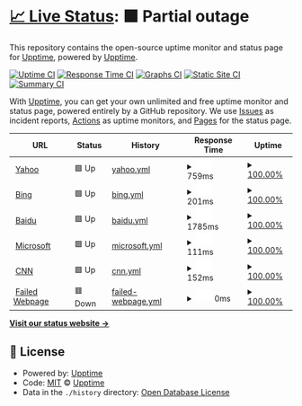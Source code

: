 # [📈 Live Status](https://demo.upptime.js.org): <!--live status--> **🟧 Partial outage**

This repository contains the open-source uptime monitor and status page for [Upptime](https://upptime.js.org), powered by [Upptime](https://github.com/upptime/upptime).

[![Uptime CI](https://github.com/upptime/upptime/workflows/Uptime%20CI/badge.svg)](https://github.com/upptime/upptime/actions?query=workflow%3A%22Uptime+CI%22)
[![Response Time CI](https://github.com/upptime/upptime/workflows/Response%20Time%20CI/badge.svg)](https://github.com/upptime/upptime/actions?query=workflow%3A%22Response+Time+CI%22)
[![Graphs CI](https://github.com/upptime/upptime/workflows/Graphs%20CI/badge.svg)](https://github.com/upptime/upptime/actions?query=workflow%3A%22Graphs+CI%22)
[![Static Site CI](https://github.com/upptime/upptime/workflows/Static%20Site%20CI/badge.svg)](https://github.com/upptime/upptime/actions?query=workflow%3A%22Static+Site+CI%22)
[![Summary CI](https://github.com/upptime/upptime/workflows/Summary%20CI/badge.svg)](https://github.com/upptime/upptime/actions?query=workflow%3A%22Summary+CI%22)

With [Upptime](https://upptime.js.org), you can get your own unlimited and free uptime monitor and status page, powered entirely by a GitHub repository. We use [Issues](https://github.com/upptime/upptime/issues) as incident reports, [Actions](https://github.com/upptime/upptime/actions) as uptime monitors, and [Pages](https://demo.upptime.js.org) for the status page.

<!--start: status pages-->
<!-- This summary is generated by Upptime (https://github.com/upptime/upptime) -->
<!-- Do not edit this manually, your changes will be overwritten -->
<!-- prettier-ignore -->
| URL | Status | History | Response Time | Uptime |
| --- | ------ | ------- | ------------- | ------ |
| <img alt="" src="https://favicons.githubusercontent.com/tw.yahoo.com" height="13"> [Yahoo](https://tw.yahoo.com/) | 🟩 Up | [yahoo.yml](https://github.com/harrison-fu/upptime-fu/commits/HEAD/history/yahoo.yml) | <details><summary><img alt="Response time graph" src="./graphs/yahoo/response-time-week.png" height="20"> 759ms</summary><br><a href="https://demo.upptime.js.org/history/yahoo"><img alt="Response time 759" src="https://img.shields.io/endpoint?url=https%3A%2F%2Fraw.githubusercontent.com%2Fharrison-fu%2Fupptime-fu%2FHEAD%2Fapi%2Fyahoo%2Fresponse-time.json"></a><br><a href="https://demo.upptime.js.org/history/yahoo"><img alt="24-hour response time 581" src="https://img.shields.io/endpoint?url=https%3A%2F%2Fraw.githubusercontent.com%2Fharrison-fu%2Fupptime-fu%2FHEAD%2Fapi%2Fyahoo%2Fresponse-time-day.json"></a><br><a href="https://demo.upptime.js.org/history/yahoo"><img alt="7-day response time 759" src="https://img.shields.io/endpoint?url=https%3A%2F%2Fraw.githubusercontent.com%2Fharrison-fu%2Fupptime-fu%2FHEAD%2Fapi%2Fyahoo%2Fresponse-time-week.json"></a><br><a href="https://demo.upptime.js.org/history/yahoo"><img alt="30-day response time 759" src="https://img.shields.io/endpoint?url=https%3A%2F%2Fraw.githubusercontent.com%2Fharrison-fu%2Fupptime-fu%2FHEAD%2Fapi%2Fyahoo%2Fresponse-time-month.json"></a><br><a href="https://demo.upptime.js.org/history/yahoo"><img alt="1-year response time 759" src="https://img.shields.io/endpoint?url=https%3A%2F%2Fraw.githubusercontent.com%2Fharrison-fu%2Fupptime-fu%2FHEAD%2Fapi%2Fyahoo%2Fresponse-time-year.json"></a></details> | <details><summary><a href="https://demo.upptime.js.org/history/yahoo">100.00%</a></summary><a href="https://demo.upptime.js.org/history/yahoo"><img alt="All-time uptime 100.00%" src="https://img.shields.io/endpoint?url=https%3A%2F%2Fraw.githubusercontent.com%2Fharrison-fu%2Fupptime-fu%2FHEAD%2Fapi%2Fyahoo%2Fuptime.json"></a><br><a href="https://demo.upptime.js.org/history/yahoo"><img alt="24-hour uptime 100.00%" src="https://img.shields.io/endpoint?url=https%3A%2F%2Fraw.githubusercontent.com%2Fharrison-fu%2Fupptime-fu%2FHEAD%2Fapi%2Fyahoo%2Fuptime-day.json"></a><br><a href="https://demo.upptime.js.org/history/yahoo"><img alt="7-day uptime 100.00%" src="https://img.shields.io/endpoint?url=https%3A%2F%2Fraw.githubusercontent.com%2Fharrison-fu%2Fupptime-fu%2FHEAD%2Fapi%2Fyahoo%2Fuptime-week.json"></a><br><a href="https://demo.upptime.js.org/history/yahoo"><img alt="30-day uptime 100.00%" src="https://img.shields.io/endpoint?url=https%3A%2F%2Fraw.githubusercontent.com%2Fharrison-fu%2Fupptime-fu%2FHEAD%2Fapi%2Fyahoo%2Fuptime-month.json"></a><br><a href="https://demo.upptime.js.org/history/yahoo"><img alt="1-year uptime 100.00%" src="https://img.shields.io/endpoint?url=https%3A%2F%2Fraw.githubusercontent.com%2Fharrison-fu%2Fupptime-fu%2FHEAD%2Fapi%2Fyahoo%2Fuptime-year.json"></a></details>
| <img alt="" src="https://favicons.githubusercontent.com/www.bing.com" height="13"> [Bing](https://www.bing.com/) | 🟩 Up | [bing.yml](https://github.com/harrison-fu/upptime-fu/commits/HEAD/history/bing.yml) | <details><summary><img alt="Response time graph" src="./graphs/bing/response-time-week.png" height="20"> 201ms</summary><br><a href="https://demo.upptime.js.org/history/bing"><img alt="Response time 201" src="https://img.shields.io/endpoint?url=https%3A%2F%2Fraw.githubusercontent.com%2Fharrison-fu%2Fupptime-fu%2FHEAD%2Fapi%2Fbing%2Fresponse-time.json"></a><br><a href="https://demo.upptime.js.org/history/bing"><img alt="24-hour response time 199" src="https://img.shields.io/endpoint?url=https%3A%2F%2Fraw.githubusercontent.com%2Fharrison-fu%2Fupptime-fu%2FHEAD%2Fapi%2Fbing%2Fresponse-time-day.json"></a><br><a href="https://demo.upptime.js.org/history/bing"><img alt="7-day response time 201" src="https://img.shields.io/endpoint?url=https%3A%2F%2Fraw.githubusercontent.com%2Fharrison-fu%2Fupptime-fu%2FHEAD%2Fapi%2Fbing%2Fresponse-time-week.json"></a><br><a href="https://demo.upptime.js.org/history/bing"><img alt="30-day response time 201" src="https://img.shields.io/endpoint?url=https%3A%2F%2Fraw.githubusercontent.com%2Fharrison-fu%2Fupptime-fu%2FHEAD%2Fapi%2Fbing%2Fresponse-time-month.json"></a><br><a href="https://demo.upptime.js.org/history/bing"><img alt="1-year response time 201" src="https://img.shields.io/endpoint?url=https%3A%2F%2Fraw.githubusercontent.com%2Fharrison-fu%2Fupptime-fu%2FHEAD%2Fapi%2Fbing%2Fresponse-time-year.json"></a></details> | <details><summary><a href="https://demo.upptime.js.org/history/bing">100.00%</a></summary><a href="https://demo.upptime.js.org/history/bing"><img alt="All-time uptime 100.00%" src="https://img.shields.io/endpoint?url=https%3A%2F%2Fraw.githubusercontent.com%2Fharrison-fu%2Fupptime-fu%2FHEAD%2Fapi%2Fbing%2Fuptime.json"></a><br><a href="https://demo.upptime.js.org/history/bing"><img alt="24-hour uptime 100.00%" src="https://img.shields.io/endpoint?url=https%3A%2F%2Fraw.githubusercontent.com%2Fharrison-fu%2Fupptime-fu%2FHEAD%2Fapi%2Fbing%2Fuptime-day.json"></a><br><a href="https://demo.upptime.js.org/history/bing"><img alt="7-day uptime 100.00%" src="https://img.shields.io/endpoint?url=https%3A%2F%2Fraw.githubusercontent.com%2Fharrison-fu%2Fupptime-fu%2FHEAD%2Fapi%2Fbing%2Fuptime-week.json"></a><br><a href="https://demo.upptime.js.org/history/bing"><img alt="30-day uptime 100.00%" src="https://img.shields.io/endpoint?url=https%3A%2F%2Fraw.githubusercontent.com%2Fharrison-fu%2Fupptime-fu%2FHEAD%2Fapi%2Fbing%2Fuptime-month.json"></a><br><a href="https://demo.upptime.js.org/history/bing"><img alt="1-year uptime 100.00%" src="https://img.shields.io/endpoint?url=https%3A%2F%2Fraw.githubusercontent.com%2Fharrison-fu%2Fupptime-fu%2FHEAD%2Fapi%2Fbing%2Fuptime-year.json"></a></details>
| <img alt="" src="https://favicons.githubusercontent.com/www.baidu.com" height="13"> [Baidu](https://www.baidu.com/) | 🟩 Up | [baidu.yml](https://github.com/harrison-fu/upptime-fu/commits/HEAD/history/baidu.yml) | <details><summary><img alt="Response time graph" src="./graphs/baidu/response-time-week.png" height="20"> 1785ms</summary><br><a href="https://demo.upptime.js.org/history/baidu"><img alt="Response time 1785" src="https://img.shields.io/endpoint?url=https%3A%2F%2Fraw.githubusercontent.com%2Fharrison-fu%2Fupptime-fu%2FHEAD%2Fapi%2Fbaidu%2Fresponse-time.json"></a><br><a href="https://demo.upptime.js.org/history/baidu"><img alt="24-hour response time 1931" src="https://img.shields.io/endpoint?url=https%3A%2F%2Fraw.githubusercontent.com%2Fharrison-fu%2Fupptime-fu%2FHEAD%2Fapi%2Fbaidu%2Fresponse-time-day.json"></a><br><a href="https://demo.upptime.js.org/history/baidu"><img alt="7-day response time 1785" src="https://img.shields.io/endpoint?url=https%3A%2F%2Fraw.githubusercontent.com%2Fharrison-fu%2Fupptime-fu%2FHEAD%2Fapi%2Fbaidu%2Fresponse-time-week.json"></a><br><a href="https://demo.upptime.js.org/history/baidu"><img alt="30-day response time 1785" src="https://img.shields.io/endpoint?url=https%3A%2F%2Fraw.githubusercontent.com%2Fharrison-fu%2Fupptime-fu%2FHEAD%2Fapi%2Fbaidu%2Fresponse-time-month.json"></a><br><a href="https://demo.upptime.js.org/history/baidu"><img alt="1-year response time 1785" src="https://img.shields.io/endpoint?url=https%3A%2F%2Fraw.githubusercontent.com%2Fharrison-fu%2Fupptime-fu%2FHEAD%2Fapi%2Fbaidu%2Fresponse-time-year.json"></a></details> | <details><summary><a href="https://demo.upptime.js.org/history/baidu">100.00%</a></summary><a href="https://demo.upptime.js.org/history/baidu"><img alt="All-time uptime 100.00%" src="https://img.shields.io/endpoint?url=https%3A%2F%2Fraw.githubusercontent.com%2Fharrison-fu%2Fupptime-fu%2FHEAD%2Fapi%2Fbaidu%2Fuptime.json"></a><br><a href="https://demo.upptime.js.org/history/baidu"><img alt="24-hour uptime 100.00%" src="https://img.shields.io/endpoint?url=https%3A%2F%2Fraw.githubusercontent.com%2Fharrison-fu%2Fupptime-fu%2FHEAD%2Fapi%2Fbaidu%2Fuptime-day.json"></a><br><a href="https://demo.upptime.js.org/history/baidu"><img alt="7-day uptime 100.00%" src="https://img.shields.io/endpoint?url=https%3A%2F%2Fraw.githubusercontent.com%2Fharrison-fu%2Fupptime-fu%2FHEAD%2Fapi%2Fbaidu%2Fuptime-week.json"></a><br><a href="https://demo.upptime.js.org/history/baidu"><img alt="30-day uptime 100.00%" src="https://img.shields.io/endpoint?url=https%3A%2F%2Fraw.githubusercontent.com%2Fharrison-fu%2Fupptime-fu%2FHEAD%2Fapi%2Fbaidu%2Fuptime-month.json"></a><br><a href="https://demo.upptime.js.org/history/baidu"><img alt="1-year uptime 100.00%" src="https://img.shields.io/endpoint?url=https%3A%2F%2Fraw.githubusercontent.com%2Fharrison-fu%2Fupptime-fu%2FHEAD%2Fapi%2Fbaidu%2Fuptime-year.json"></a></details>
| <img alt="" src="https://favicons.githubusercontent.com/www.office.com" height="13"> [Microsoft](https://www.office.com/) | 🟩 Up | [microsoft.yml](https://github.com/harrison-fu/upptime-fu/commits/HEAD/history/microsoft.yml) | <details><summary><img alt="Response time graph" src="./graphs/microsoft/response-time-week.png" height="20"> 111ms</summary><br><a href="https://demo.upptime.js.org/history/microsoft"><img alt="Response time 111" src="https://img.shields.io/endpoint?url=https%3A%2F%2Fraw.githubusercontent.com%2Fharrison-fu%2Fupptime-fu%2FHEAD%2Fapi%2Fmicrosoft%2Fresponse-time.json"></a><br><a href="https://demo.upptime.js.org/history/microsoft"><img alt="24-hour response time 113" src="https://img.shields.io/endpoint?url=https%3A%2F%2Fraw.githubusercontent.com%2Fharrison-fu%2Fupptime-fu%2FHEAD%2Fapi%2Fmicrosoft%2Fresponse-time-day.json"></a><br><a href="https://demo.upptime.js.org/history/microsoft"><img alt="7-day response time 111" src="https://img.shields.io/endpoint?url=https%3A%2F%2Fraw.githubusercontent.com%2Fharrison-fu%2Fupptime-fu%2FHEAD%2Fapi%2Fmicrosoft%2Fresponse-time-week.json"></a><br><a href="https://demo.upptime.js.org/history/microsoft"><img alt="30-day response time 111" src="https://img.shields.io/endpoint?url=https%3A%2F%2Fraw.githubusercontent.com%2Fharrison-fu%2Fupptime-fu%2FHEAD%2Fapi%2Fmicrosoft%2Fresponse-time-month.json"></a><br><a href="https://demo.upptime.js.org/history/microsoft"><img alt="1-year response time 111" src="https://img.shields.io/endpoint?url=https%3A%2F%2Fraw.githubusercontent.com%2Fharrison-fu%2Fupptime-fu%2FHEAD%2Fapi%2Fmicrosoft%2Fresponse-time-year.json"></a></details> | <details><summary><a href="https://demo.upptime.js.org/history/microsoft">100.00%</a></summary><a href="https://demo.upptime.js.org/history/microsoft"><img alt="All-time uptime 100.00%" src="https://img.shields.io/endpoint?url=https%3A%2F%2Fraw.githubusercontent.com%2Fharrison-fu%2Fupptime-fu%2FHEAD%2Fapi%2Fmicrosoft%2Fuptime.json"></a><br><a href="https://demo.upptime.js.org/history/microsoft"><img alt="24-hour uptime 100.00%" src="https://img.shields.io/endpoint?url=https%3A%2F%2Fraw.githubusercontent.com%2Fharrison-fu%2Fupptime-fu%2FHEAD%2Fapi%2Fmicrosoft%2Fuptime-day.json"></a><br><a href="https://demo.upptime.js.org/history/microsoft"><img alt="7-day uptime 100.00%" src="https://img.shields.io/endpoint?url=https%3A%2F%2Fraw.githubusercontent.com%2Fharrison-fu%2Fupptime-fu%2FHEAD%2Fapi%2Fmicrosoft%2Fuptime-week.json"></a><br><a href="https://demo.upptime.js.org/history/microsoft"><img alt="30-day uptime 100.00%" src="https://img.shields.io/endpoint?url=https%3A%2F%2Fraw.githubusercontent.com%2Fharrison-fu%2Fupptime-fu%2FHEAD%2Fapi%2Fmicrosoft%2Fuptime-month.json"></a><br><a href="https://demo.upptime.js.org/history/microsoft"><img alt="1-year uptime 100.00%" src="https://img.shields.io/endpoint?url=https%3A%2F%2Fraw.githubusercontent.com%2Fharrison-fu%2Fupptime-fu%2FHEAD%2Fapi%2Fmicrosoft%2Fuptime-year.json"></a></details>
| <img alt="" src="https://favicons.githubusercontent.com/edition.cnn.com" height="13"> [CNN](https://edition.cnn.com/) | 🟩 Up | [cnn.yml](https://github.com/harrison-fu/upptime-fu/commits/HEAD/history/cnn.yml) | <details><summary><img alt="Response time graph" src="./graphs/cnn/response-time-week.png" height="20"> 152ms</summary><br><a href="https://demo.upptime.js.org/history/cnn"><img alt="Response time 152" src="https://img.shields.io/endpoint?url=https%3A%2F%2Fraw.githubusercontent.com%2Fharrison-fu%2Fupptime-fu%2FHEAD%2Fapi%2Fcnn%2Fresponse-time.json"></a><br><a href="https://demo.upptime.js.org/history/cnn"><img alt="24-hour response time 59" src="https://img.shields.io/endpoint?url=https%3A%2F%2Fraw.githubusercontent.com%2Fharrison-fu%2Fupptime-fu%2FHEAD%2Fapi%2Fcnn%2Fresponse-time-day.json"></a><br><a href="https://demo.upptime.js.org/history/cnn"><img alt="7-day response time 152" src="https://img.shields.io/endpoint?url=https%3A%2F%2Fraw.githubusercontent.com%2Fharrison-fu%2Fupptime-fu%2FHEAD%2Fapi%2Fcnn%2Fresponse-time-week.json"></a><br><a href="https://demo.upptime.js.org/history/cnn"><img alt="30-day response time 152" src="https://img.shields.io/endpoint?url=https%3A%2F%2Fraw.githubusercontent.com%2Fharrison-fu%2Fupptime-fu%2FHEAD%2Fapi%2Fcnn%2Fresponse-time-month.json"></a><br><a href="https://demo.upptime.js.org/history/cnn"><img alt="1-year response time 152" src="https://img.shields.io/endpoint?url=https%3A%2F%2Fraw.githubusercontent.com%2Fharrison-fu%2Fupptime-fu%2FHEAD%2Fapi%2Fcnn%2Fresponse-time-year.json"></a></details> | <details><summary><a href="https://demo.upptime.js.org/history/cnn">100.00%</a></summary><a href="https://demo.upptime.js.org/history/cnn"><img alt="All-time uptime 100.00%" src="https://img.shields.io/endpoint?url=https%3A%2F%2Fraw.githubusercontent.com%2Fharrison-fu%2Fupptime-fu%2FHEAD%2Fapi%2Fcnn%2Fuptime.json"></a><br><a href="https://demo.upptime.js.org/history/cnn"><img alt="24-hour uptime 100.00%" src="https://img.shields.io/endpoint?url=https%3A%2F%2Fraw.githubusercontent.com%2Fharrison-fu%2Fupptime-fu%2FHEAD%2Fapi%2Fcnn%2Fuptime-day.json"></a><br><a href="https://demo.upptime.js.org/history/cnn"><img alt="7-day uptime 100.00%" src="https://img.shields.io/endpoint?url=https%3A%2F%2Fraw.githubusercontent.com%2Fharrison-fu%2Fupptime-fu%2FHEAD%2Fapi%2Fcnn%2Fuptime-week.json"></a><br><a href="https://demo.upptime.js.org/history/cnn"><img alt="30-day uptime 100.00%" src="https://img.shields.io/endpoint?url=https%3A%2F%2Fraw.githubusercontent.com%2Fharrison-fu%2Fupptime-fu%2FHEAD%2Fapi%2Fcnn%2Fuptime-month.json"></a><br><a href="https://demo.upptime.js.org/history/cnn"><img alt="1-year uptime 100.00%" src="https://img.shields.io/endpoint?url=https%3A%2F%2Fraw.githubusercontent.com%2Fharrison-fu%2Fupptime-fu%2FHEAD%2Fapi%2Fcnn%2Fuptime-year.json"></a></details>
| <img alt="" src="https://favicons.githubusercontent.com/thissitedoesnotexist.koj.co" height="13"> [Failed Webpage](https://thissitedoesnotexist.koj.co/) | 🟥 Down | [failed-webpage.yml](https://github.com/harrison-fu/upptime-fu/commits/HEAD/history/failed-webpage.yml) | <details><summary><img alt="Response time graph" src="./graphs/failed-webpage/response-time-week.png" height="20"> 0ms</summary><br><a href="https://demo.upptime.js.org/history/failed-webpage"><img alt="Response time 0" src="https://img.shields.io/endpoint?url=https%3A%2F%2Fraw.githubusercontent.com%2Fharrison-fu%2Fupptime-fu%2FHEAD%2Fapi%2Ffailed-webpage%2Fresponse-time.json"></a><br><a href="https://demo.upptime.js.org/history/failed-webpage"><img alt="24-hour response time 0" src="https://img.shields.io/endpoint?url=https%3A%2F%2Fraw.githubusercontent.com%2Fharrison-fu%2Fupptime-fu%2FHEAD%2Fapi%2Ffailed-webpage%2Fresponse-time-day.json"></a><br><a href="https://demo.upptime.js.org/history/failed-webpage"><img alt="7-day response time 0" src="https://img.shields.io/endpoint?url=https%3A%2F%2Fraw.githubusercontent.com%2Fharrison-fu%2Fupptime-fu%2FHEAD%2Fapi%2Ffailed-webpage%2Fresponse-time-week.json"></a><br><a href="https://demo.upptime.js.org/history/failed-webpage"><img alt="30-day response time 0" src="https://img.shields.io/endpoint?url=https%3A%2F%2Fraw.githubusercontent.com%2Fharrison-fu%2Fupptime-fu%2FHEAD%2Fapi%2Ffailed-webpage%2Fresponse-time-month.json"></a><br><a href="https://demo.upptime.js.org/history/failed-webpage"><img alt="1-year response time 0" src="https://img.shields.io/endpoint?url=https%3A%2F%2Fraw.githubusercontent.com%2Fharrison-fu%2Fupptime-fu%2FHEAD%2Fapi%2Ffailed-webpage%2Fresponse-time-year.json"></a></details> | <details><summary><a href="https://demo.upptime.js.org/history/failed-webpage">100.00%</a></summary><a href="https://demo.upptime.js.org/history/failed-webpage"><img alt="All-time uptime 100.00%" src="https://img.shields.io/endpoint?url=https%3A%2F%2Fraw.githubusercontent.com%2Fharrison-fu%2Fupptime-fu%2FHEAD%2Fapi%2Ffailed-webpage%2Fuptime.json"></a><br><a href="https://demo.upptime.js.org/history/failed-webpage"><img alt="24-hour uptime 100.00%" src="https://img.shields.io/endpoint?url=https%3A%2F%2Fraw.githubusercontent.com%2Fharrison-fu%2Fupptime-fu%2FHEAD%2Fapi%2Ffailed-webpage%2Fuptime-day.json"></a><br><a href="https://demo.upptime.js.org/history/failed-webpage"><img alt="7-day uptime 100.00%" src="https://img.shields.io/endpoint?url=https%3A%2F%2Fraw.githubusercontent.com%2Fharrison-fu%2Fupptime-fu%2FHEAD%2Fapi%2Ffailed-webpage%2Fuptime-week.json"></a><br><a href="https://demo.upptime.js.org/history/failed-webpage"><img alt="30-day uptime 100.00%" src="https://img.shields.io/endpoint?url=https%3A%2F%2Fraw.githubusercontent.com%2Fharrison-fu%2Fupptime-fu%2FHEAD%2Fapi%2Ffailed-webpage%2Fuptime-month.json"></a><br><a href="https://demo.upptime.js.org/history/failed-webpage"><img alt="1-year uptime 100.00%" src="https://img.shields.io/endpoint?url=https%3A%2F%2Fraw.githubusercontent.com%2Fharrison-fu%2Fupptime-fu%2FHEAD%2Fapi%2Ffailed-webpage%2Fuptime-year.json"></a></details>

<!--end: status pages-->

[**Visit our status website →**](https://demo.upptime.js.org)

## 📄 License

- Powered by: [Upptime](https://github.com/upptime/upptime)
- Code: [MIT](./LICENSE) © [Upptime](https://upptime.js.org)
- Data in the `./history` directory: [Open Database License](https://opendatacommons.org/licenses/odbl/1-0/)
